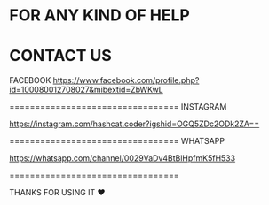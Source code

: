 FOR ANY KIND OF HELP
=================================
CONTACT US
=================================
FACEBOOK
https://www.facebook.com/profile.php?id=100080012708027&mibextid=ZbWKwL

=================================
INSTAGRAM

https://instagram.com/hashcat.coder?igshid=OGQ5ZDc2ODk2ZA==

=================================
WHATSAPP

https://whatsapp.com/channel/0029VaDv4BtBlHpfmK5fH533

=================================

THANKS FOR USING IT ❤️

